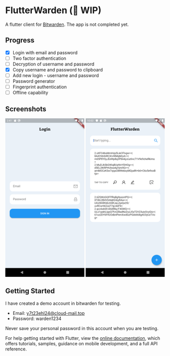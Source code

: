 # FlutterWarden (🚧 WIP)

A flutter client for [Bitwarden](https://bitwarden.com/). The app is not completed yet.

## Progress

- [x] Login with email and password
- [ ] Two factor authentication
- [ ] Decryption of username and password
- [x] Copy username and password to clipboard
- [ ] Add new login - username and password
- [ ] Password generator
- [ ] Fingerprint authentication
- [ ] Offline capability

## Screenshots

<p>
<img src="https://raw.githubusercontent.com/excogitatr/flutterwarden/master/assets/screen_1.png" alt="Screen 1" width="250">
<img src="https://raw.githubusercontent.com/excogitatr/flutterwarden/master/assets/screen_2.png" alt="Screen 2" width="250">
</p>

## Getting Started

I have created a demo account in bitwarden for testing.

- Email: y7t23ehl24@cloud-mail.top
- Password: warden1234

Never save your personal password in this account when you are testing.

For help getting started with Flutter, view the
[online documentation](https://flutter.dev/docs), which offers tutorials,
samples, guidance on mobile development, and a full API reference.
